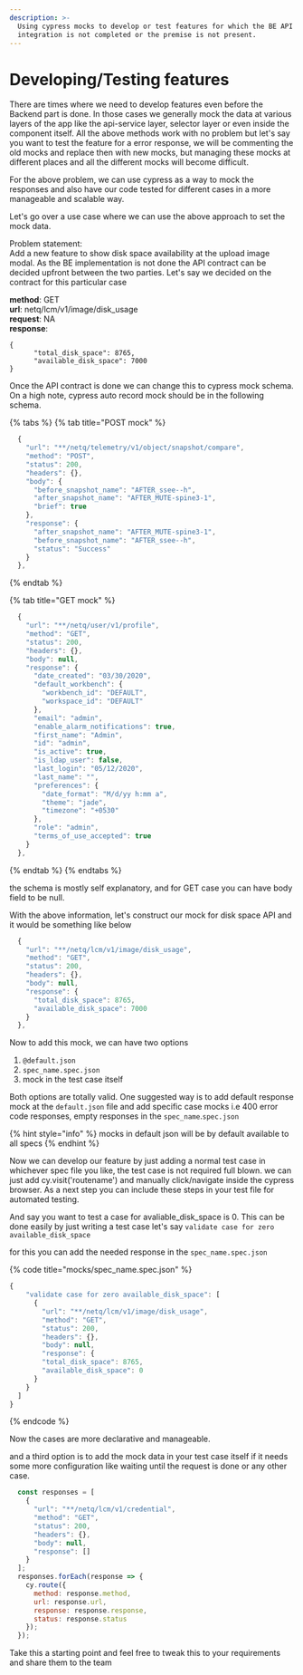 ```yaml
---
description: >-
  Using cypress mocks to develop or test features for which the BE API
  integration is not completed or the premise is not present.
---
```


# Developing/Testing features

There are times where we need to develop features even before the Backend part is done. In those cases we generally mock the data at various layers of the app like the api-service layer, selector layer  or even inside the component itself. All the above methods work with no problem but let's say you want to test the  feature for a error response, we will be commenting the old mocks and replace then with new mocks, but managing these mocks at different places and all the different mocks will become difficult.

For the above problem, we can use cypress as a way to mock the responses and also have our code tested for different cases in a more manageable and scalable way. 

Let's go over a use case where we can use the above approach to set the mock data.

Problem statement:  
Add a new feature to show disk space availability at the upload image modal. As the BE implementation is not done the API contract can be decided upfront between the two parties. Let's say we decided on the contract for this particular case

**method**:       GET  
**url**:               netq/lcm/v1/image/disk\_usage  
**request**:      NA  
**response**: 

```text
{
      "total_disk_space": 8765,
      "available_disk_space": 7000
}
```

Once the API contract is done we can change this to cypress mock schema. On a high note, cypress auto record mock should be in the following schema.

{% tabs %}
{% tab title="POST mock" %}
```javascript
  {
    "url": "**/netq/telemetry/v1/object/snapshot/compare",
    "method": "POST",
    "status": 200,
    "headers": {},
    "body": {
      "before_snapshot_name": "AFTER_ssee--h",
      "after_snapshot_name": "AFTER_MUTE-spine3-1",
      "brief": true
    },
    "response": {
      "after_snapshot_name": "AFTER_MUTE-spine3-1",
      "before_snapshot_name": "AFTER_ssee--h",
      "status": "Success"
    }
  },
```
{% endtab %}

{% tab title="GET mock" %}
```javascript
  {
    "url": "**/netq/user/v1/profile",
    "method": "GET",
    "status": 200,
    "headers": {},
    "body": null,
    "response": {
      "date_created": "03/30/2020",
      "default_workbench": {
        "workbench_id": "DEFAULT",
        "workspace_id": "DEFAULT"
      },
      "email": "admin",
      "enable_alarm_notifications": true,
      "first_name": "Admin",
      "id": "admin",
      "is_active": true,
      "is_ldap_user": false,
      "last_login": "05/12/2020",
      "last_name": "",
      "preferences": {
        "date_format": "M/d/yy h:mm a",
        "theme": "jade",
        "timezone": "+0530"
      },
      "role": "admin",
      "terms_of_use_accepted": true
    }
  },
```
{% endtab %}
{% endtabs %}

the schema is mostly self explanatory, and for GET case you can have body field to be null.

With the above information, let's construct our mock for disk space API and it would be something like below

```javascript
  {
    "url": "**/netq/lcm/v1/image/disk_usage",
    "method": "GET",
    "status": 200,
    "headers": {},
    "body": null,
    "response": {
      "total_disk_space": 8765,
      "available_disk_space": 7000
    }
  },
```

Now to add this mock, we can have two options

1. `@default.json`
2.  `spec_name.spec.json` 
3.  mock in the test case itself

Both options are totally valid. One suggested way is to add default response mock at the `default.json` file and add specific case mocks i.e 400 error code responses, empty responses in the `spec_name`.`spec.json`

{% hint style="info" %}
mocks in default json will be by default available to all specs
{% endhint %}

Now we can develop our feature by just adding a normal test case in whichever spec file you like, the test case is not required full blown. we can just add cy.visit\('routename'\) and manually click/navigate inside the cypress browser. As a next step you can include these steps in your test file for automated testing.

And say you want to test a case for avaliable\_disk\_space is 0. This can be done easily by just writing a test case let's say `validate case for zero available_disk_space`

  for this you can add the needed response in the `spec_name.spec.json`

{% code title="mocks/spec\_name.spec.json" %}
```javascript
{
    "validate case for zero available_disk_space": [
      {
        "url": "**/netq/lcm/v1/image/disk_usage",
        "method": "GET",
        "status": 200,
        "headers": {},
        "body": null,
        "response": {
        "total_disk_space": 8765,
        "available_disk_space": 0
      }
    }
  ]
}
```
{% endcode %}

Now the cases are more declarative and manageable. 

and a third option is to add the mock data in your test case itself if it needs some more configuration like waiting until the request is done or any other case.  


```javascript
  const responses = [
    {
      "url": "**/netq/lcm/v1/credential",
      "method": "GET",
      "status": 200,
      "headers": {},
      "body": null,
      "response": []
    }
  ];
  responses.forEach(response => {
    cy.route({
      method: response.method,
      url: response.url,
      response: response.response,
      status: response.status
    });
  });
```

Take this a starting point and feel free to tweak this to your requirements and share them to the team

